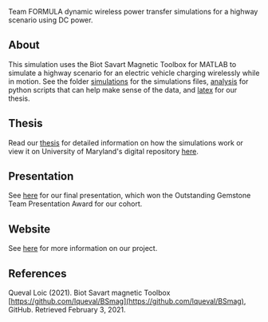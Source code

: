 Team FORMULA dynamic wireless power transfer simulations for a highway scenario using DC power.

## About
This simulation uses the Biot Savart Magnetic Toolbox for MATLAB to simulate a highway scenario for an electric vehicle charging wirelessly while in motion.  See the folder [simulations](https://github.com/katherinekemp/TeamFORMULA/tree/main/simulations) for the simulations files, [analysis](https://github.com/katherinekemp/TeamFORMULA/tree/main/analysis) for python scripts that can help make sense of the data, and [latex](https://github.com/katherinekemp/TeamFORMULA/tree/main/latex) for our thesis.

## Thesis
Read our [thesis](https://github.com/katherinekemp/TeamFORMULA/blob/main/thesis.pdf) for detailed information on how the simulations work or view it on University of Maryland's digital repository [here](https://drum.lib.umd.edu/handle/1903/27070).

## Presentation
See [here](https://gemstone.umd.edu/sites/default/files/2021-06/FORMULA.mp4) for our final presentation, which won the Outstanding Gemstone Team Presentation Award for our cohort.

## Website
See [here](https://gemstoneformula.weebly.com/) for more information on our project.

## References
Queval Loic (2021). Biot Savart magnetic Toolbox [https://github.com/lqueval/BSmag](https://github.com/lqueval/BSmag), GitHub. Retrieved February 3, 2021.
